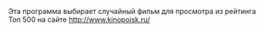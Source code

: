 Эта программа выбирает случайный фильм для просмотра из рейтинга Топ 500 на сайте http://www.kinopoisk.ru/ 